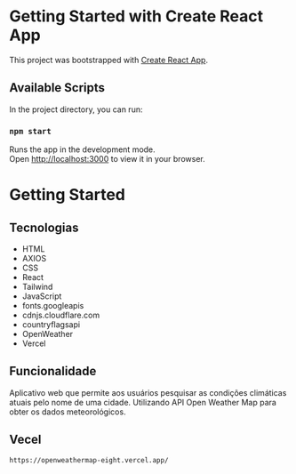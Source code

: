 # Getting Started with Create React App

This project was bootstrapped with [Create React App](https://github.com/facebook/create-react-app).

## Available Scripts

In the project directory, you can run:

### `npm start`

Runs the app in the development mode.\
Open [http://localhost:3000](http://localhost:3000) to view it in your browser.

# Getting Started

## Tecnologias
- HTML
- AXIOS
- CSS
- React
- Tailwind
- JavaScript
- fonts.googleapis
- cdnjs.cloudflare.com
- countryflagsapi
- OpenWeather
- Vercel

## Funcionalidade
Aplicativo web que permite aos usuários pesquisar as condições climáticas atuais pelo nome de uma cidade.
Utilizando API Open Weather Map para obter os dados meteorológicos.

## Vecel
```sh
https://openweathermap-eight.vercel.app/
```